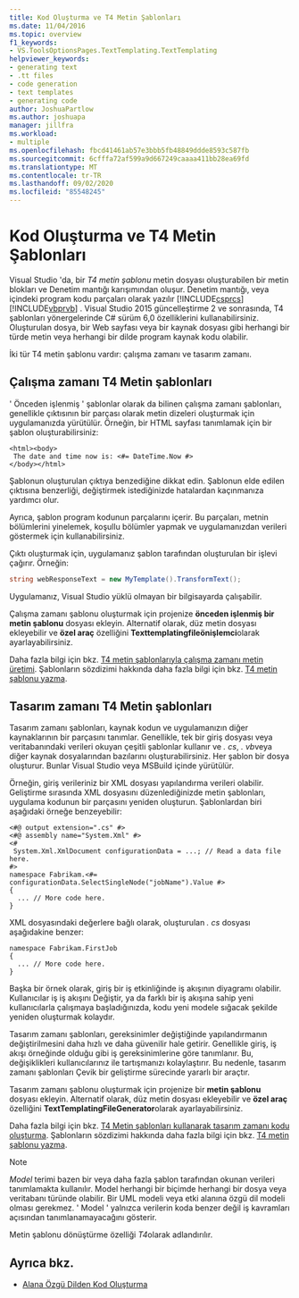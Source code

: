 ```yaml
---
title: Kod Oluşturma ve T4 Metin Şablonları
ms.date: 11/04/2016
ms.topic: overview
f1_keywords:
- VS.ToolsOptionsPages.TextTemplating.TextTemplating
helpviewer_keywords:
- generating text
- .tt files
- code generation
- text templates
- generating code
author: JoshuaPartlow
ms.author: joshuapa
manager: jillfra
ms.workload:
- multiple
ms.openlocfilehash: fbcd41461ab57e3bbb5fb48849ddde8593c587fb
ms.sourcegitcommit: 6cfffa72af599a9d667249caaaa411bb28ea69fd
ms.translationtype: MT
ms.contentlocale: tr-TR
ms.lasthandoff: 09/02/2020
ms.locfileid: "85548245"
---
```

# <a name="code-generation-and-t4-text-templates"></a>Kod Oluşturma ve T4 Metin Şablonları

Visual Studio 'da, bir *T4 metin şablonu* metin dosyası oluşturabilen bir metin blokları ve Denetim mantığı karışımından oluşur. Denetim mantığı, veya içindeki program kodu parçaları olarak yazılır [!INCLUDE[csprcs](../data-tools/includes/csprcs_md.md)] [!INCLUDE[vbprvb](../code-quality/includes/vbprvb_md.md)] . Visual Studio 2015 güncelleştirme 2 ve sonrasında, T4 şablonları yönergelerinde C# sürüm 6,0 özelliklerini kullanabilirsiniz. Oluşturulan dosya, bir Web sayfası veya bir kaynak dosyası gibi herhangi bir türde metin veya herhangi bir dilde program kaynak kodu olabilir.

İki tür T4 metin şablonu vardır: çalışma zamanı ve tasarım zamanı.

## <a name="run-time-t4-text-templates"></a>Çalışma zamanı T4 Metin şablonları

' Önceden işlenmiş ' şablonlar olarak da bilinen çalışma zamanı şablonları, genellikle çıktısının bir parçası olarak metin dizeleri oluşturmak için uygulamanızda yürütülür. Örneğin, bir HTML sayfası tanımlamak için bir şablon oluşturabilirsiniz:

```
<html><body>
 The date and time now is: <#= DateTime.Now #>
</body></html>
```

Şablonun oluşturulan çıktıya benzediğine dikkat edin. Şablonun elde edilen çıktısına benzerliği, değiştirmek istediğinizde hatalardan kaçınmanıza yardımcı olur.

Ayrıca, şablon program kodunun parçalarını içerir. Bu parçaları, metnin bölümlerini yinelemek, koşullu bölümler yapmak ve uygulamanızdan verileri göstermek için kullanabilirsiniz.

Çıktı oluşturmak için, uygulamanız şablon tarafından oluşturulan bir işlevi çağırır. Örneğin:

```csharp
string webResponseText = new MyTemplate().TransformText();
```

Uygulamanız, Visual Studio yüklü olmayan bir bilgisayarda çalışabilir.

Çalışma zamanı şablonu oluşturmak için projenize **önceden işlenmiş bir metin şablonu** dosyası ekleyin. Alternatif olarak, düz metin dosyası ekleyebilir ve **özel araç** özelliğini **Texttemplatingfileönişlemci**olarak ayarlayabilirsiniz.

Daha fazla bilgi için bkz. [T4 metin şablonlarıyla çalışma zamanı metin üretimi](../modeling/run-time-text-generation-with-t4-text-templates.md). Şablonların sözdizimi hakkında daha fazla bilgi için bkz. [T4 metin şablonu yazma](../modeling/writing-a-t4-text-template.md).

## <a name="design-time-t4-text-templates"></a>Tasarım zamanı T4 Metin şablonları

Tasarım zamanı şablonları, kaynak kodun ve uygulamanızın diğer kaynaklarının bir parçasını tanımlar. Genellikle, tek bir giriş dosyası veya veritabanındaki verileri okuyan çeşitli şablonlar kullanır ve *. cs*, *. vb*veya diğer kaynak dosyalarından bazılarını oluşturabilirsiniz. Her şablon bir dosya oluşturur. Bunlar Visual Studio veya MSBuild içinde yürütülür.

Örneğin, giriş verileriniz bir XML dosyası yapılandırma verileri olabilir. Geliştirme sırasında XML dosyasını düzenlediğinizde metin şablonları, uygulama kodunun bir parçasını yeniden oluşturun. Şablonlardan biri aşağıdaki örneğe benzeyebilir:

```
<#@ output extension=".cs" #>
<#@ assembly name="System.Xml" #>
<#
 System.Xml.XmlDocument configurationData = ...; // Read a data file here.
#>
namespace Fabrikam.<#= configurationData.SelectSingleNode("jobName").Value #>
{
  ... // More code here.
}
```

XML dosyasındaki değerlere bağlı olarak, oluşturulan *. cs* dosyası aşağıdakine benzer:

```
namespace Fabrikam.FirstJob
{
  ... // More code here.
}
```

Başka bir örnek olarak, giriş bir iş etkinliğinde iş akışının diyagramı olabilir. Kullanıcılar iş iş akışını Değiştir, ya da farklı bir iş akışına sahip yeni kullanıcılarla çalışmaya başladığınızda, kodu yeni modele sığacak şekilde yeniden oluşturmak kolaydır.

Tasarım zamanı şablonları, gereksinimler değiştiğinde yapılandırmanın değiştirilmesini daha hızlı ve daha güvenilir hale getirir. Genellikle giriş, iş akışı örneğinde olduğu gibi iş gereksinimlerine göre tanımlanır. Bu, değişiklikleri kullanıcılarınız ile tartışmanızı kolaylaştırır. Bu nedenle, tasarım zamanı şablonları Çevik bir geliştirme sürecinde yararlı bir araçtır.

Tasarım zamanı şablonu oluşturmak için projenize bir **metin şablonu** dosyası ekleyin. Alternatif olarak, düz metin dosyası ekleyebilir ve **özel araç** özelliğini **TextTemplatingFileGenerator**olarak ayarlayabilirsiniz.

Daha fazla bilgi için bkz. [T4 Metin şablonları kullanarak tasarım zamanı kodu oluşturma](../modeling/design-time-code-generation-by-using-t4-text-templates.md). Şablonların sözdizimi hakkında daha fazla bilgi için bkz. [T4 metin şablonu yazma](../modeling/writing-a-t4-text-template.md).

> [!NOTE]
> *Model* terimi bazen bir veya daha fazla şablon tarafından okunan verileri tanımlamakta kullanılır. Model herhangi bir biçimde herhangi bir dosya veya veritabanı türünde olabilir. Bir UML modeli veya etki alanına özgü dil modeli olması gerekmez. ' Model ' yalnızca verilerin koda benzer değil iş kavramları açısından tanımlanamayacağını gösterir.

Metin şablonu dönüştürme özelliği *T4*olarak adlandırılır.

## <a name="see-also"></a>Ayrıca bkz.

- [Alana Özgü Dilden Kod Oluşturma](../modeling/generating-code-from-a-domain-specific-language.md)
